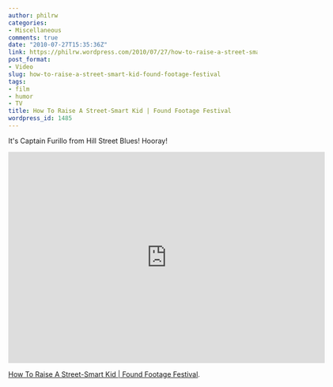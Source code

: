 ```yaml
---
author: philrw
categories:
- Miscellaneous
comments: true
date: "2010-07-27T15:35:36Z"
link: https://philrw.wordpress.com/2010/07/27/how-to-raise-a-street-smart-kid-found-footage-festival/
post_format:
- Video
slug: how-to-raise-a-street-smart-kid-found-footage-festival
tags:
- film
- humor
- TV
title: How To Raise A Street-Smart Kid | Found Footage Festival
wordpress_id: 1485
---
```


It's Captain Furillo from Hill Street Blues! Hooray!

<iframe src="https://player.vimeo.com/video/106237853" width="640" height="428" frameborder="0" allowfullscreen></iframe>

[How To Raise A Street-Smart Kid | Found Footage Festival](http://www.foundfootagefest.com/2014/06/how-to-raise-a-street-smart-kid/).